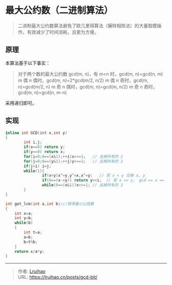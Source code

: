 # 最大公约数（二进制算法）


> 二进制最大公约数算法避免了欧几里得算法（辗转相除法）的大量取模操作，有效减少了时间消耗，且更为方便。

<!--more-->
## 原理

本算法基于以下事实：  
> 对于两个数的最大公约数 gcd(m, n)，有
m<n 时，gcd(m, n)=gcd(n, m)
m 偶 n 偶时，gcd(m, n)=2\*gcd(m/2, n/2)
m 偶 n 奇时，gcd(m, n)=gcd(m/2, n)
m 奇 n 偶时，gcd(m, n)=gcd(m, n/2)
m 奇 n 奇时，gcd(m, n)=gcd(n, m-n)

采用递归即可。

## 实现
```cpp 最大公约数
inline int GCD(int x,int y)   
{
        int i,j;
        if(x==0) return y;
        if(y==0) return x;
        for(i=0;0==(x&1);++i)x>>=1;   // 去掉所有的 2
        for(j=0;0==(y&1);++j)y>>=1;   // 去掉所有的 2
        if(j<i) i=j;
        while(1){
                if(x<y)x^=y,y^=x,x^=y;   // 若 x < y 交换 x, y
                if(0==(x-=y)) return y<<i;  // 若 x == y， gcd == x == y （就是在辗转减，while(1) 控制）
                while(0==(x&1))x>>=1; // 去掉所有的 2
        }
}
```

```cpp 最小公倍数
int get_lcm(int a,int b)///获得最小公倍数
{
    int x=a;
    int y=b;
    while(b)
    {
        int t=a;
        a=b;
        b=t%b;
    }
    return x/a*y;
}
```

---

> 作者: [Lruihao](https://github.com/Lruihao)  
> URL: https://lruihao.cn/posts/gcd-bit/  

